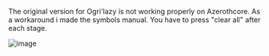 The original version for Ogri'lazy is not working properly on Azerothcore. As a workaround i made the symbols manual. You have to press "clear all" after each stage.

![image](https://github.com/user-attachments/assets/c9caac21-eeb7-48e2-ba8a-f3bfd17710a6)
